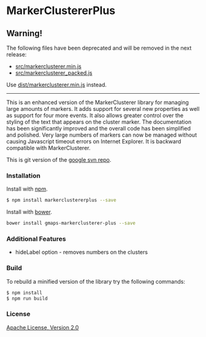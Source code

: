 # MarkerClustererPlus

## Warning!

The following files have been deprecated and will be removed in the next release:
* [src/markerclusterer.min.js](https://github.com/mahnunchik/markerclustererplus/blob/master/src/markerclusterer.min.js)
* [src/markerclusterer_packed.js](https://github.com/mahnunchik/markerclustererplus/blob/master/src/markerclusterer_packed.js)

Use [dist/markerclusterer.min.js](https://github.com/mahnunchik/markerclustererplus/blob/master/dist/markerclusterer.min.js) instead.

---

This is an enhanced version of the MarkerClusterer library for managing large amounts of markers. It adds support for several new properties as well as support for four more events. It also allows greater control over the styling of the text that appears on the cluster marker. The documentation has been significantly improved and the overall code has been simplified and polished. Very large numbers of markers can now be managed without causing Javascript timeout errors on Internet Explorer. It is backward compatible with MarkerClusterer.

This is git version of the [google svn repo](http://google-maps-utility-library-v3.googlecode.com/svn/trunk/markerclustererplus/).

### Installation

Install with [npm](https://www.npmjs.com/).

```bash
$ npm install markerclustererplus --save
```

Install with [bower](http://bower.io).

```bash 
bower install gmaps-markerclusterer-plus --save
```

### Additional Features

* hideLabel option - removes numbers on the clusters

### Build

To rebuild a minified version of the library try the following commands:

```bash
$ npm install
$ npm run build
```

### License

[Apache License, Version 2.0](http://opensource.org/licenses/Apache-2.0)
